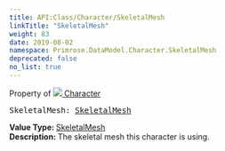 ```yaml
---
title: API:Class/Character/SkeletalMesh
linkTitle: "SkeletalMesh"
weight: 83
date: 2019-08-02
namespace: Primrose.DataModel.Character.SkeletalMesh
deprecated: false
no_list: true
---
```

Property of <a href="/docs/api-reference/Class/Character"><img src="/icons/silk/humanoid.png"/>&nbsp;Character</a>
<pre class="method-declaration">
SkeletalMesh: <a class="type" href="/docs/api-reference/Class/SkeletalMesh">SkeletalMesh</a></pre>
<b>Value Type: </b>
<a class="type" href="/docs/api-reference/Class/SkeletalMesh">SkeletalMesh</a>
<br/>
<b>Description: </b>
The skeletal mesh this character is using.

